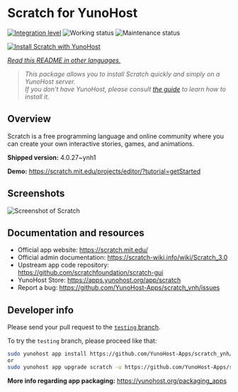 <!--
N.B.: This README was automatically generated by <https://github.com/YunoHost/apps/tree/master/tools/readme_generator>
It shall NOT be edited by hand.
-->

# Scratch for YunoHost

[![Integration level](https://dash.yunohost.org/integration/scratch.svg)](https://ci-apps.yunohost.org/ci/apps/scratch/) ![Working status](https://ci-apps.yunohost.org/ci/badges/scratch.status.svg) ![Maintenance status](https://ci-apps.yunohost.org/ci/badges/scratch.maintain.svg)

[![Install Scratch with YunoHost](https://install-app.yunohost.org/install-with-yunohost.svg)](https://install-app.yunohost.org/?app=scratch)

*[Read this README in other languages.](./ALL_README.md)*

> *This package allows you to install Scratch quickly and simply on a YunoHost server.*  
> *If you don't have YunoHost, please consult [the guide](https://yunohost.org/install) to learn how to install it.*

## Overview

Scratch is a free programming language and online community where you can create your own interactive stories, games, and animations.

**Shipped version:** 4.0.27~ynh1

**Demo:** <https://scratch.mit.edu/projects/editor/?tutorial=getStarted>

## Screenshots

![Screenshot of Scratch](./doc/screenshots/800px-Scratch_3.0_Éditeur.png)

## Documentation and resources

- Official app website: <https://scratch.mit.edu/>
- Official admin documentation: <https://scratch-wiki.info/wiki/Scratch_3.0>
- Upstream app code repository: <https://github.com/scratchfoundation/scratch-gui>
- YunoHost Store: <https://apps.yunohost.org/app/scratch>
- Report a bug: <https://github.com/YunoHost-Apps/scratch_ynh/issues>

## Developer info

Please send your pull request to the [`testing` branch](https://github.com/YunoHost-Apps/scratch_ynh/tree/testing).

To try the `testing` branch, please proceed like that:

```bash
sudo yunohost app install https://github.com/YunoHost-Apps/scratch_ynh/tree/testing --debug
or
sudo yunohost app upgrade scratch -u https://github.com/YunoHost-Apps/scratch_ynh/tree/testing --debug
```

**More info regarding app packaging:** <https://yunohost.org/packaging_apps>
